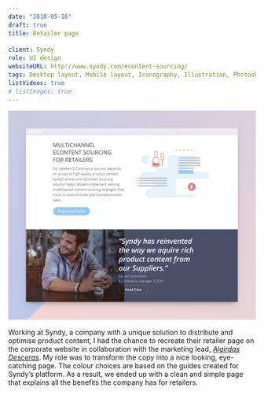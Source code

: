 ```yaml
---
date: "2018-05-16"
draft: true
title: Retailer page

client: Syndy
role: UI design
websiteURL: http://www.syndy.com/econtent-sourcing/
tags: Desktop layout, Mobile layout, Iconography, Illustration, Photoshop
listVideos: true
# listImages: true
---
```


![Mobile device showgin Syndy's retailer page](/works/syndy-retailer-page/retailer_page_1800_01.png)

Working at Syndy, a company with a unique solution to distribute and optimise
product content, I had the chance to recreate their retailer page on the corporate website in
collaboration with the marketing lead, [*Algirdas Desceras*][Algis]. My role was to
transform the copy into a nice looking, eye-catching page. The colour choices are
based on the guides created for Syndy’s platform.
As a result, we ended up with a clean and simple page that explains
all the benefits the company has for retailers.

[Khalid]: http://khalidl.nl
[Algis]: https://nl.linkedin.com/in/algirdas-desceras-760ba525
[Rogier]: https://nl.linkedin.com/in/rogier-pennink-05684b41
[Boris]: https://nl.linkedin.com/in/borissamoylenko
